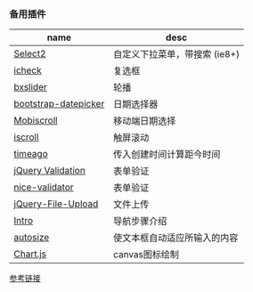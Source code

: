 
### 备用插件
name | desc
--- | ---
[Select2](https://github.com/select2/)  |  自定义下拉菜单，带搜索 (ie8+)  
[icheck](https://github.com/fronteed/iCheck) | 复选框  
[bxslider](http://bxslider.com) | 轮播
[bootstrap-datepicker](https://github.com/eternicode/bootstrap-datepicker) | 日期选择器  
[Mobiscroll](https://github.com/acidb/mobiscroll) | 移动端日期选择
[iscroll](http://cubiq.org/iscroll-5) | 触屏滚动
[timeago](http://timeago.yarp.com/) | 传入创建时间计算距今时间  
[jQuery Validation](http://jqueryvalidation.org/) | 表单验证
[nice-validator](https://github.com/niceue/nice-validator) | 表单验证
[jQuery-File-Upload](https://github.com/blueimp/jQuery-File-Upload) | 文件上传
[Intro](https://github.com/usablica/intro.js) | 导航步骤介绍
[autosize](https://github.com/jackmoore/autosize) | 使文本框自动适应所输入的内容
[Chart.js](https://github.com/nnnick/Chart.js) | canvas图标绘制

[参考链接](http://www.xuanfengge.com/he-sets-the-front-end-component-library-the-essential-collection.html)  
